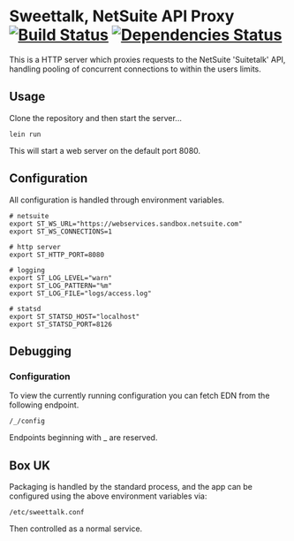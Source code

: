 
# Sweettalk, NetSuite API Proxy [![Build Status](https://api.travis-ci.org/boxuk/sweettalk.png)](http://travis-ci.org/boxuk/sweettalk) [![Dependencies Status](http://clj-deps.herokuapp.com/github/boxuk/sweettalk/status.png)](http://clj-deps.herokuapp.com/github/boxuk/sweettalk)

This is a HTTP server which proxies requests to the NetSuite 'Suitetalk' API,
handling pooling of concurrent connections to within the users limits.

## Usage

Clone the repository and then start the server...

```
lein run
```

This will start a web server on the default port 8080.

## Configuration

All configuration is handled through environment variables.

```
# netsuite
export ST_WS_URL="https://webservices.sandbox.netsuite.com"
export ST_WS_CONNECTIONS=1

# http server
export ST_HTTP_PORT=8080

# logging
export ST_LOG_LEVEL="warn"
export ST_LOG_PATTERN="%m"
export ST_LOG_FILE="logs/access.log"

# statsd
export ST_STATSD_HOST="localhost"
export ST_STATSD_PORT=8126
```

## Debugging

### Configuration

To view the currently running configuration you can fetch EDN from the following
endpoint.

```
/_/config
```

Endpoints beginning with _ are reserved.

## Box UK

Packaging is handled by the standard process, and the app can be configured using the
above environment variables via:

```
/etc/sweettalk.conf
```

Then controlled as a normal service.

